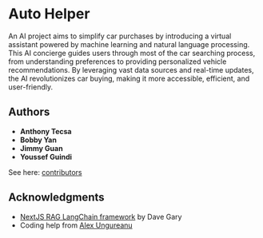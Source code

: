 # Auto Helper

An AI project aims to simplify car purchases by introducing a virtual assistant powered by machine learning and natural language processing. This AI concierge guides users through most of the car searching process, from understanding preferences to providing personalized vehicle recommendations. By leveraging vast data sources and real-time updates, the AI revolutionizes car buying, making it more accessible, efficient, and user-friendly.

## Authors

  - **Anthony Tecsa**
  - **Bobby Yan**
  - **Jimmy Guan**
  - **Youssef Guindi**

See here:
[contributors](https://github.com/YoussefWindy/GDSC_2024_cars_thing/contributors)

## Acknowledgments

  - [NextJS RAG LangChain framework](https://github.com/gitdagray/nextjs-rag-langchain) by Dave Gary
  - Coding help from [Alex Ungureanu](https://github.com/alexu8007)
